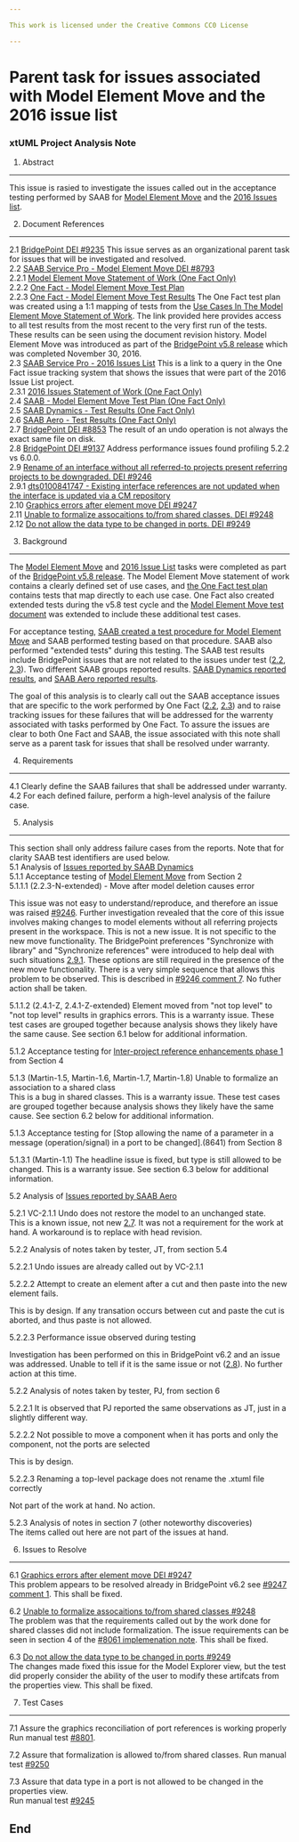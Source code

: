 ```yaml
---

This work is licensed under the Creative Commons CC0 License

---
```


# Parent task for issues associated with Model Element Move and the 2016 issue list
### xtUML Project Analysis Note

1. Abstract
-----------
This issue is rasied to investigate the issues called out in the acceptance testing performed 
by SAAB for [Model Element Move](2.2) and the [2016 Issues list](2.3).  

2. Document References
----------------------
<a id="2.1"></a>2.1 [BridgePoint DEI #9235](https://support.onefact.net/issues/9235) 
This issue serves as an organizational parent task for issues that will be investigated and resolved.  
<a id="2.2"></a>2.2 [SAAB Service Pro - Model Element Move DEI #8793](https://support.onefact.net/issues/8793)  
<a id="2.2.1"></a>2.2.1 [Model Element Move Statement of Work (One Fact Only)](https://docs.google.com/document/d/1_T4H7StO-VM8zfIFjr-V7VwUQMXML1c7nFJJofU0vGs/edit#)  
<a id="2.2.2"></a>2.2.2 [One Fact - Model Element Move Test Plan](https://github.com/xtuml/bridgepoint/blob/master/doc-bridgepoint/notes/8458_model_element_move_tests/8458_Model_Element_Move_Tests.dnt.md)  
<a id="2.2.3"></a>2.2.3 [One Fact - Model Element Move Test Results](https://docs.google.com/spreadsheets/d/1eJmEWtx3EDawwCslxL2MfvaqoJm8JawFnoCTLPuX9SM/edit#gid=1793892663) 
The One Fact test plan was created using a 1:1 mapping of tests from the [Use Cases In The 
Model Element Move Statement of Work](https://docs.google.com/document/d/1_T4H7StO-VM8zfIFjr-V7VwUQMXML1c7nFJJofU0vGs/edit#heading=h.bs05sw301j79). The link provided here provides access to all test results from the 
most recent to the very first run of the tests. These results can be seen using the document revision history. Model Element Move was introduced as part of the [BridgePoint v5.8 release](https://support.onefact.net/versions/14) which was completed November 30, 2016.  
<a id="2.3"></a>2.3 [SAAB Service Pro - 2016 Issues List](https://support.onefact.net/projects/service-pro-saab/issues?utf8=%E2%9C%93&set_filter=1&f%5B%5D=status_id&op%5Bstatus_id%5D=*&f%5B%5D=cf_16&op%5Bcf_16%5D=%3D&v%5Bcf_16%5D%5B%5D=SAAB+2016+List+%28%238505%29&f%5B%5D=fixed_version_id&op%5Bfixed_version_id%5D=%3D&v%5Bfixed_version_id%5D%5B%5D=14&f%5B%5D=&c%5B%5D=project&c%5B%5D=status&c%5B%5D=subject&c%5B%5D=fixed_version&c%5B%5D=due_date&c%5B%5D=cf_14&c%5B%5D=cf_16&group_by=&t%5B%5D=) 
This is a link to a query in the One Fact issue tracking system that shows the issues that were part of the 2016 Issue List project.  
<a id="2.3.1"></a>2.3.1 [2016 Issues Statement of Work (One Fact Only)](https://docs.google.com/document/d/1li2mQ-CVW0z5fm0qz6Bxw-zvalL1kPBc6sCgLQc9G8Y/edit)  
<a id="2.4"></a>2.4 [SAAB - Model Element Move Test Plan (One Fact Only)](https://docs.google.com/document/d/1WsYH0_gSdhurP3-jo3oG_w6itWMGnhZ99RcurpJVv44/edit)  
<a id="2.5"></a>2.5 [SAAB Dynamics - Test Results (One Fact Only)](https://docs.google.com/document/d/16YCPUdr2TZVdi92cRvLzog9Nw_UIsI99yheMr9u1HlA/edit)  
<a id="2.6"></a>2.6 [SAAB Aero - Test Results (One Fact Only)](https://docs.google.com/document/d/1AzbJy9dVS2VSmNdBQ4RCtrn3vy21NYwBOEzTq6vdM-I/edit)  
<a id="2.7"></a>2.7 [BridgePoint DEI #8853](https://support.onefact.net/issues/8853) The result of an undo operation is not always the exact same file on disk.     
<a id="2.8"></a>2.8 [BridgePoint DEI #9137](https://support.onefact.net/issues/9137) Address performance issues found profiling 5.2.2 vs 6.0.0.  
<a id="2.9"></a>2.9 [Rename of an interface without all referred-to projects present referring projects to be downgraded. DEI #9246](https://support.onefact.net/issues/9246)  
<a id="2.9.1"></a>2.9.1 [dts0100841747 - Existing interface references are not updated when the interface is updated via a CM repository](https://github.com/xtuml/internal/tree/71c842bdcd937f946f977d529dc90e0f9a5f2486/Documentation_archive/20121102/technical/notes/dts0100841747)  
<a id="2.10"></a>2.10 [Graphics errors after element move DEI #9247](https://support.onefact.net/issues/9247)  
<a id="2.11"></a>2.11 [Unable to formalize assocaitions to/from shared classes. DEI #9248](https://support.onefact.net/issues/9248)  
<a id="2.12"></a>2.12 [Do not allow the data type to be changed in ports. DEI #9249](https://support.onefact.net/issues/9249)  

3. Background
-------------
The [Model Element Move](2.2) and [2016 Issue List](2.3) tasks were completed as part of the 
[BridgePoint v5.8 release](https://support.onefact.net/versions/14). The Model Element Move statement of work contains a clearly defined set of use cases, and [the One Fact test plan](2.2.2) contains tests that map directly to each use case. One Fact also created extended tests during the v5.8 test cycle and the [Model Element Move test document](https://docs.google.com/document/d/1WsYH0_gSdhurP3-jo3oG_w6itWMGnhZ99RcurpJVv44/edit) was extended to include these additional test cases.  

For acceptance testing, [SAAB created a test procedure for Model Element Move](2.4) and SAAB performed testing based on that procedure. SAAB also performed "extended tests" during this testing.  The SAAB test results include BridgePoint issues that are not related to the issues under test ([2.2](2.2), [2.3](2.3)). Two different SAAB groups reported results. 
[SAAB Dynamics reported results](2.5), and [SAAB Aero reported results](2.6).  

The goal of this analysis is to clearly call out the SAAB acceptance issues that are specific to the work performed by One Fact ([2.2](2.2), [2.3](2.3)) and to raise tracking issues for these failures that will be addressed for the warrenty associated with tasks performed by One Fact.  To assure the issues are clear to both One Fact and SAAB, the issue associated with this note shall serve as a parent task for issues that shall be resolved under warranty.  

4. Requirements
---------------
4.1 Clearly define the SAAB failures that shall be addressed under warranty.  
4.2 For each defined failure, perform a high-level analysis of the failure case.  

5. Analysis
-----------
This section shall only address failure cases from the reports. Note that for clarity SAAB test identifiers are used below.  
5.1 Analysis of [Issues reported by SAAB Dynamics](2.5)  
5.1.1 Acceptance testing of [Model Element Move](https://support.onefact.net/issues/8793) from Section 2  
5.1.1.1 (2.2.3-N-extended)  - Move after model deletion causes error  

This issue was not easy to understand/reproduce, and therefore an issue was raised [#9246](https://support.onefact.net/issues/9246). Further investigation revealed that the core of this issue involves making changes to model elements without all referring projects present in the workspace. This is not a new issue. It is not specific to the new move functionality.  The BridgePoint preferences "Synchronize with library" and  "Synchronize references" were introduced to help deal with such situations [2.9.1](2.9.1). These options are still required in the presence of the new move functionality.  There is a very simple sequence that allows this problem to be observed. This is described in [#9246 comment 7](https://support.onefact.net/issues/9246#note-7). No futher action shall be taken.  

5.1.1.2 (2.4.1-Z, 2.4.1-Z-extended) Element moved from "not top level" to "not top level" results in graphics errors. This is a warranty issue. These test cases are grouped together because analysis shows they likely have the same cause. See section 6.1 below for additional information.  

5.1.2 Acceptance testing for [Inter-project reference enhancements phase 1](https://support.onefact.net/issues/8557) from Section 4  

5.1.3 (Martin-1.5, Martin-1.6, Martin-1.7, Martin-1.8) Unable to formalize an association to a shared class  
This is a bug in shared classes.  This is a warranty issue. These test cases are grouped together because analysis shows they likely have the same cause. See section 6.2 below for additional information.  

5.1.3 Acceptance testing for [Stop allowing the name of a parameter in a message (operation/signal) in a port to be changed].(8641) from Section 8  

5.1.3.1 (Martin-1.1) The headline issue is fixed, but type is still allowed to be changed.  This is a warranty issue.  See section 6.3 below for additional information.  

5.2 Analysis of [Issues reported by SAAB Aero](2.6)  

5.2.1 VC-2.1.1  Undo does not restore the model to an unchanged state.  
This is a known issue, not new [2.7](2.7). It was not a requirement for the work at hand. A workaround is to replace with head revision.  

5.2.2 Analysis of notes taken by tester, JT, from section 5.4  

5.2.2.1 Undo issues are already called out by VC-2.1.1  

5.2.2.2 Attempt to create an element after a cut and then paste into the new element fails.  

This is by design. If any transation occurs between cut and paste the cut is aborted, and thus paste is not allowed.    

5.2.2.3 Performance issue observed during testing  

Investigation has been performed on this in BridgePoint v6.2 and an issue was addressed. Unable to tell if it is the same issue or not ([2.8](2.8)). No further action at this time.  

5.2.2 Analysis of notes taken by tester, PJ, from section 6  

5.2.2.1 It is observed that PJ reported the same observations as JT, just in a slightly different way.  

5.2.2.2 Not possible to move a component when it has ports and only the component, not the ports are selected  

This is by design.  

5.2.2.3 Renaming a top-level package does not rename the .xtuml file correctly  

Not part of the work at hand. No action.  

5.2.3 Analysis of notes in section 7 (other noteworthy discoveries)  
The items called out here are not part of the issues at hand.  

6. Issues to Resolve
----------------
6.1 [Graphics errors after element move DEI #9247](https://support.onefact.net/issues/9247)  
This problem appears to be resolved already in BridgePoint v6.2 see [#9247 comment 1]( https://support.onefact.net/issues/9247#note-1). This shall be fixed.  

6.2 [Unable to formalize assocaitions to/from shared classes #9248](https://support.onefact.net/issues/9248)  
The problem was that the requirements called out by the work done for shared classes did not include formalization. 
The issue requirements can be seen in section 4 of the [#8061 implemenation note](https://github.com/xtuml/bridgepoint/blob/master/doc-bridgepoint/notes/8061_ipr_classes.md). This shall be fixed.  

6.3 [Do not allow the data type to be changed in ports #9249](https://support.onefact.net/issues/9249)  
The changes made fixed this issue for the Model Explorer view, but the test did properly consider the ability of the user to modify these artifcats from the properties view. This shall be fixed.  

7. Test Cases
------------------

7.1 Assure the graphics reconciliation of port references is working properly
Run manual test [#8801](https://support.onefact.net/issues/8801). 

7.2 Assure that formalization is allowed to/from shared classes.
Run manual test [#9250](https://support.onefact.net/issues/9250) 

7.3 Assure that data type in a port is not allowed to be changed in the properties view.  
Run manual test [#9245](https://support.onefact.net/issues/9245)  

End
---
